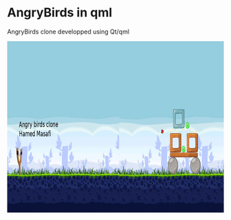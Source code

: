  
 # AngryBirds in qml

 AngryBirds clone developped using Qt/qml

  <img src="screenshot.png" height="400" />
